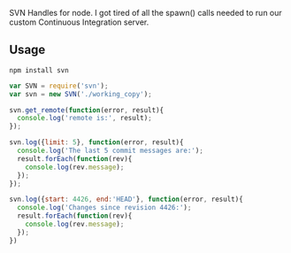 SVN Handles for node.
I got tired of all the spawn() calls needed to run our custom Continuous Integration server.

Usage
------
`npm install svn`
```js
var SVN = require('svn');
var svn = new SVN('./working_copy');

svn.get_remote(function(error, result){
  console.log('remote is:', result);
});

svn.log({limit: 5}, function(error, result){
  console.log('The last 5 commit messages are:');
  result.forEach(function(rev){
    console.log(rev.message);
  });
});

svn.log({start: 4426, end:'HEAD'}, function(error, result){
  console.log('Changes since revision 4426:');
  result.forEach(function(rev){
    console.log(rev.message);
  });
})
```
